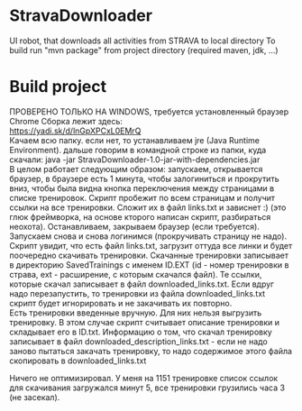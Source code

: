 # StravaDownloader
UI robot, that downloads all activities from STRAVA to local directory
To build run "mvn package" from project directory (required maven, jdk, ...) 

# Build project
ПРОВЕРЕНО ТОЛЬКО НА WINDOWS, требуется установленный браузер Chrome
Сборка лежит здесь:  
https://yadi.sk/d/lnGpXPCxL0EMrQ  
Качаем всю папку. если нет, то устанавливаем jre (Java Runtime Environment). дальше говорим в командной строке из папки, куда скачали: java -jar StravaDownloader-1.0-jar-with-dependencies.jar  
В целом работает следующим образом: запускаем, открывается браузер, в браузере есть 1 минута, чтобы залогиниться и прокрутить вниз, чтобы была видна кнопка переключения между страницами в списке тренировок. Скрипт пробежит по всем страницам и получит ссылки на все тренировки. Сложит их в файл links.txt и зависнет :) (это глюк фреймворка, на основе кторого написан скрипт, разбираться неохота). Останавливаем, закрываем браузер (если требуется). Запускаем снова и снова логинимся (прокручивать страницу не надо). Скрипт увидит, что есть файл links.txt, загрузит оттуда все линки и будет поочередно скачивать тренировки. Скачанные тренировки записывает в директорию SavedTrainings с именем ID.EXT (id - номер тренировки в страва, ext - расширение, с которым скачался файл). Те ссылки, которые скачал записывает в файл downloaded_links.txt. Если вдруг надо перезапустить, то тренировки из файла downloaded_links.txt скрипт будет игнорировать и не закачивать их повторно.   
Есть тренировки введенные вручную. Для них нельзя выгрузить тренировку. В этом случае скрипт считывает описание тренировки и складывает его в ID.txt. Информацию о том, что скачал тренировку записывает в файл downloaded_description_links.txt - если не надо заново пытаться закачать тренировку, то надо содержимое этого файла скопировать в downloaded_links.txt  

Ничего не оптимизировал. У меня на 1151 тренировке список ссылок для скачивания загружался минут 5, все тренировки грузились часа 3 (не засекал).
